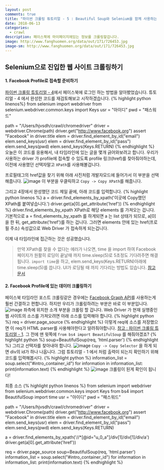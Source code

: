 ```yaml
---
layout: post
comments: true
title: "파이썬 크롤링 튜토리얼 - 5 : Beautiful Soup와 Selenium을 함께 사용하는 방법"
date: 2018-06-13
categories:
  - crawl
description: 페이스북에 마이페이지에있는 정보를 크롤링할겁니다.
image: http://www.fanghuomen.org/data/out/171/726453.jpg
image-sm: http://www.fanghuomen.org/data/out/171/726453.jpg
---
```

## Selenium으로 진입한 웹 사이트 크롤링하기

#### 1. Facebook Profile로 접속할 준비하기
[파이썬 크롤링 튜토리얼 - 4](/2018/06/12/python-crawling-selenium-2/)에서 페이스북에 로그인 하는 방법을 알아봤었습니다.
튜토리얼 - 4 에서 완성한 코드를 재검토해보고 시작하겠습니다. 
{% highlight python linenos%}
from selenium import webdriver
from selenium.webdriver.common.keys import Keys
usr = "아이디"
pwd = "패스워드"

path = "/Users/hjvsdh/crawl/chromedriver"
driver = webdriver.Chrome(path)
driver.get("http://www.facebook.org")
assert "Facebook" in driver.title
elem = driver.find_element_by_id("email")
elem.send_keys(usr)
elem = driver.find_element_by_id("pass")
elem.send_keys(pwd)
elem.send_keys(Keys.RETURN)
{% endhighlight %}
오늘은 이 코드를 응용해서, 내 타임라인에 있는 글을 몇개 긁어와보려고 합니다. 우리가 사용하는 driver 가 profile에 접속할 수 있도록 profile 링크(href)를 찾아줘야하는데, 이전에 사용했던 선택자말고 `XPath`를 사용해볼겁니다.

프로필태그의 href값을 찾기 위해 아래 사진처럼 개발자모드에 들어가서 이 부분을 선택해줍니다.
![image](https://user-images.githubusercontent.com/39974109/41325353-b99e94b6-6ef4-11e8-93ca-59d9ecca5e7c.png)
이 부분을 우클릭하고 `Copy -> Copy XPath`를 해줍니다.

그리고 4장에서 완성했던 코드 제일 끝에, 아래 코드를 입력합니다.
{% highlight python linenos %}
a = driver.find_elements_by_xpath('이곳에 Copy했던 XPath를 붙여넣습니다.')
driver.get(a[0].get_attribute('href'))
{% endhighlight %}
driver.find_elements_by_xpath XPath로 해당 elements 를 가져오는 겁니다. 기본적으로 a = find_elements_by_xpath 를 하게되면 a 는 list 상태가 되므로, a[0]을 한 뒤, get_attribute('href')를 하는 겁니다. 그러면 elements 안에 있는 href(프로필 주소) 속성값으로 Web Driver 가 접속하게 되는겁니다. 

이제 내 타임라인에 접근하는 것은 성공했습니다.

> 만약 XPath를 찾을 수 없다는 에러가 나오면, time 을 import 하여 Facebook 페이지가 원활히 로딩이 끝날때 까지 time.sleep(5)로 5초정도 기다려주면 해결됩니다. `import time`을 하고, elem.send_keys(Keys.RETURN)아래에 time.sleep(5)를 씁니다. UI가 로딩될 때 까지 기다리는 방법도 있습니다. [참고 문서](http://selenium-python.readthedocs.io/waits.html)

#### 2. Facebook Profile에 있는 데이터 크롤링하기
페이스북 타임라인 포스트 크롤링같은 경우에는 [Facebook Graph API](https://developers.facebook.com/docs/graph-api/?locale=ko_KR)를 사용하는게 훨씬 간결하고 편합니다. 하지만 우리가 크롤링하려는 부분은 바로 이 부분입니다.
![image](https://user-images.githubusercontent.com/39974109/41327261-bc0cfefa-6efd-11e8-9abd-a40bff4114f0.png)
좌측에 위치한 소개 부분을 크롤링 할 겁니다. Web Driver 가 현재 실행중인 웹 사이트의 소스를 가져오려면 아래 소스를 입력해야 합니다.
{% highlight python %}
req = driver.page_source
{% endhighlight %}
이렇게 req에 소스를 저장했으면 이 req가 HTML parser를 사용해야한다고 알려줘야합니다. [참고 : 파이썬 크롤링 튜토리얼 - 1](/2018/06/09/python-crawling-1/). 그 전에 맨 윗쪽에 `from bs4 import BeautifulSoup` 를 해줘야겠죠?
{% highlight python %}
soup=BeautifulSoup(req, 'html.parser')
{% endhighlight %}
그리고 선택자를 찾아내야 합니다. 
![image](https://user-images.githubusercontent.com/39974109/41327433-6a5ebffc-6efe-11e8-93bc-c3c7b554957e.png)
`Copy -> Copy Selector` 을 하게 되면 div의 id가 하나 나옵니다. 그럼 튜토리얼 - 1 에서 처럼 출력이 되는지 확인하기 위해 코드를 입력해봅시다.
{% highlight python %}
information_list = soup.select("#intro_container_id")
for information in information_list:
	print(information.text)
{% endhighlight %}
![image](https://user-images.githubusercontent.com/39974109/41327533-d64ed58a-6efe-11e8-8688-5febd0b61725.png)
크롤링이 된게 확인이 됩니다! 


최종 소스
{% highlight python linenos %}
from selenium import webdriver
from selenium.webdriver.common.keys import Keys
from bs4 import BeautifulSoup
import time
usr = "아이디"
pwd = "패스워드"

path = "/Users/hjvsdh/crawl/chromedriver"
driver = webdriver.Chrome(path)
driver.get("http://www.facebook.org")
assert "Facebook" in driver.title
elem = driver.find_element_by_id("email")
elem.send_keys(usr)
elem = driver.find_element_by_id("pass")
elem.send_keys(pwd)
elem.send_keys(Keys.RETURN)

a = driver.find_elements_by_xpath('//*[@id="u_0_a"]/div[1]/div[1]/div/a')
driver.get(a[0].get_attribute('href'))

req = driver.page_source
soup=BeautifulSoup(req, 'html.parser')
information_list = soup.select("#intro_container_id")
for information in information_list:
	print(information.text)
{% endhighlight %}

